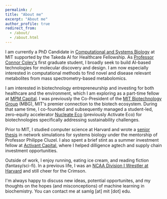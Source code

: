 ```yaml
---
permalink: /
title: "About me"
excerpt: "About me"
author_profile: true
redirect_from: 
  - /about/
  - /about.html
---
```


I am currently a PhD Candidate in [Computational and Systems
Biology](https://csbphd.mit.edu/welcome-mit-computational-and-systems-biology-phd-program-csb)
at MIT supported by the Takeda AI for Healthcare Fellowship. As [Professor
Connor Coley's](https://coley.mit.edu/) first graduate student, I broadly seek
to build AI-based technologies for molecular discovery and design.  I am now
especially interested in computational methods to find novel and
disease relevant metabolites from mass spectrometry-based metabolomics.

I am interested in biotechnology entrepreneurship and investing for both
healthcare and the environment, which I am exploring as a part-time fellow at
[MPM Capital](https://mpmcapital.com/). I was previously the Co-President of
the [MIT Biotechnology Group](https://biotech.mit.edu/) (MBG), MIT's premier
connection to the biotech ecosystem. During that same time, I co-founded and
subsequently managed a student-led, zero-equity  accelerator [Nucleate
Eco](https://nucleate.xyz/activator/) (previously Activate Eco) for
biotechnologies specifically addressing sustainability challenges. 

<!--In my tenure, Nucleate Eco
enabled 15 new startups with technologies drawn from universities such as
Harvard, MIT, Tufts, UC Berkeley, Stanford, and the Salk Institute.-->

Prior to MIT, I studied computer science at Harvard and wrote a [senior
thesis](https://dash.harvard.edu/bitstream/handle/1/37364604/GOLDMAN-SENIORTHESIS-2019.pdf?sequence=1)
in network simulations for systems biology under the mentorship of Professor
Philippe Cluzel. I also spent a brief stint as a summer investment fellow at
[Activant Capital](https://www.activantcapital.com/), where I helped dilligence 
agtech and supply chain investment opportunities.

Outside of work, I enjoy running, eating ice cream, and reading fiction (fantasy/sci-fi). In a previous
life, I was an [NCAA Division I Wrestler at
Harvard](https://gocrimson.com/news/2019/6/27/6_27_2019_524) and still cheer for the Crimson.

I'm always happy to discuss new ideas, potential opportunites, and my thoughts
on the hopes (and misconceptions) of machine learning in biochemistry. You can
contact me at samlg [at] mit [dot] edu.
